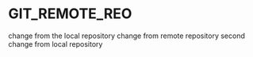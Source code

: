 # GIT_REMOTE_REO
change from the local repository
change from remote repository
second change from local repository